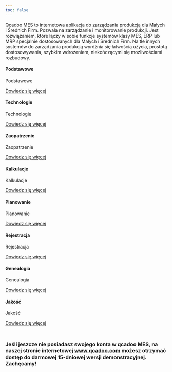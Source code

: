 ```yaml
---
toc: false
---
```

Qcadoo MES to internetowa aplikacja do zarządzania produkcją dla Małych i Średnich Firm. Pozwala na zarządzanie i monitorowanie produkcji. Jest rozwiązaniem, które łączy w sobie funkcje systemów klasy MES, ERP lub MRP specjalnie dostosowanych dla Małych i Średnich Firm. Na tle innych systemów do zarządzania produkcją wyróżnia się łatwością użycia, prostotą dostosowywania, szybkim wdrożeniem, niekończącymi się możliwościami rozbudowy.&nbsp;

<div class="row">
         <div class="col-md-3 col-sm-6">
             <div class="panel panel-default text-center">
                 <div class="panel-heading">
                     <span class="fa-stack fa-5x">
                           <i class="fa fa-circle fa-stack-2x text-primary"></i>
                           <i class="fa fa-database fa-stack-1x fa-inverse"></i>
                     </span>
                 </div>
                 <div class="panel-body">
                     <h4>Podstawowe</h4>
                     <p>Podstawowe</p>
                     <a href="dane-podstawowe.html" class="btn btn-primary">Dowiedz się więcej</a>
                 </div>
             </div>
         </div>
         <div class="col-md-3 col-sm-6">
             <div class="panel panel-default text-center">
                 <div class="panel-heading">
                     <span class="fa-stack fa-5x">
                           <i class="fa fa-circle fa-stack-2x text-primary"></i>
                           <i class="fa fa-tree fa-stack-1x fa-inverse"></i>
                     </span>
                 </div>
                 <div class="panel-body">
                     <h4>Technologie</h4>
                     <p>Technologie</p>
                     <a href="technologie.html" class="btn btn-primary">Dowiedz się więcej</a>
                 </div>
             </div>
         </div>
         <div class="col-md-3 col-sm-6">
             <div class="panel panel-default text-center">
                 <div class="panel-heading">
                     <span class="fa-stack fa-5x">
                           <i class="fa fa-circle fa-stack-2x text-primary"></i>
                           <i class="fa fa-car fa-stack-1x fa-inverse"></i>
                     </span>
                 </div>
                 <div class="panel-body">
                     <h4>Zaopatrzenie</h4>
                     <p>Zaopatrzenie</p>
                     <a href="Zaopatrzenie.html" class="btn btn-primary">Dowiedz się więcej</a>
                 </div>
             </div>
         </div>
         <div class="col-md-3 col-sm-6">
             <div class="panel panel-default text-center">
                 <div class="panel-heading">
                     <span class="fa-stack fa-5x">
                           <i class="fa fa-circle fa-stack-2x text-primary"></i>
                           <i class="fa fa-calculator fa-stack-1x fa-inverse"></i>
                     </span>
                 </div>
                 <div class="panel-body">
                     <h4>Kalkulacje</h4>
                     <p>Kalkulacje</p>
                     <a href="kalkulacje.html" class="btn btn-primary">Dowiedz się więcej</a>
                 </div>
             </div>
         </div>
</div>
<div class="row">
         <div class="col-md-3 col-sm-6">
             <div class="panel panel-default text-center">
                 <div class="panel-heading">
                     <span class="fa-stack fa-5x">
                           <i class="fa fa-circle fa-stack-2x text-primary"></i>
                           <i class="fa fa-calendar fa-stack-1x fa-inverse"></i>
                     </span>
                 </div>
                 <div class="panel-body">
                     <h4>Planowanie</h4>
                     <p>Planowanie</p>
                     <a href="planowanie.html" class="btn btn-primary">Dowiedz się więcej</a>
                 </div>
             </div>
         </div>
         <div class="col-md-3 col-sm-6">
             <div class="panel panel-default text-center">
                 <div class="panel-heading">
                     <span class="fa-stack fa-5x">
                           <i class="fa fa-circle fa-stack-2x text-primary"></i>
                           <i class="fa fa-tasks fa-stack-1x fa-inverse"></i>
                     </span>
                 </div>
                 <div class="panel-body">
                     <h4>Rejestracja</h4>
                     <p>Rejestracja</p>
                     <a href="rejestracja.html" class="btn btn-primary">Dowiedz się więcej</a>
                 </div>
             </div>
         </div>
         <div class="col-md-3 col-sm-6">
             <div class="panel panel-default text-center">
                 <div class="panel-heading">
                     <span class="fa-stack fa-5x">
                           <i class="fa fa-circle fa-stack-2x text-primary"></i>
                           <i class="fa fa-history fa-stack-1x fa-inverse"></i>
                     </span>
                 </div>
                 <div class="panel-body">
                     <h4>Genealogia</h4>
                     <p>Genealogia</p>
                     <a href="genealogia.html" class="btn btn-primary">Dowiedz się więcej</a>
                 </div>
             </div>
         </div>
         <div class="col-md-3 col-sm-6">
             <div class="panel panel-default text-center">
                 <div class="panel-heading">
                     <span class="fa-stack fa-5x">
                           <i class="fa fa-circle fa-stack-2x text-primary"></i>
                           <i class="fa fa-balance-scale fa-stack-1x fa-inverse"></i>
                     </span>
                 </div>
                 <div class="panel-body">
                     <h4>Jakość</h4>
                     <p>Jakość</p>
                     <a href="kontrola-jakosci.html" class="btn btn-primary">Dowiedz się więcej</a>
                 </div>
             </div>
         </div>
</div>


<font size="3"><b><br>
        </b></font>

<font size="3"><b>Jeśli jeszcze nie posiadasz swojego konta w qcadoo MES, na naszej stronie internetowej <a href="http://www.qcadoo.com" target="_blank"><font color="#0000ff">www.qcadoo.com</font></a> możesz otrzymać dostęp do darmowej 15-dniowej wersji demonstracyjnej. Zachęcamy!</b></font>

